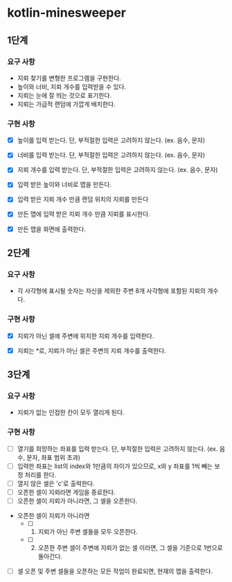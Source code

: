 # kotlin-minesweeper

## 1단계

### 요구 사항
- 지뢰 찾기를 변형한 프로그램을 구현한다.
- 높이와 너비, 지뢰 개수를 입력받을 수 있다.
- 지뢰는 눈에 잘 띄는 것으로 표기한다.
- 지뢰는 가급적 랜덤에 가깝게 배치한다.

### 구현 사항
- [x] 높이를 입력 받는다. 단, 부적절한 입력은 고려하지 않는다. (ex. 음수, 문자)
- [x] 너비를 입력 받는다. 단, 부적절한 입력은 고려하지 않는다. (ex. 음수, 문자)
- [x] 지뢰 개수를 입력 받는다. 단, 부적절한 입력은 고려하지 않는다. (ex. 음수, 문자)
- [x] 입력 받은 높이와 너비로 맵을 만든다.
- [x] 입력 받은 지뢰 개수 만큼 랜덤 위치의 지뢰를 만든다
- [x] 만든 맵에 입력 받은 지뢰 개수 만큼 지뢰를 표시한다.
- [x] 만든 맵을 화면에 출력한다.


## 2단계

### 요구 사항
- 각 사각형에 표시될 숫자는 자신을 제외한 주변 8개 사각형에 포함된 지뢰의 개수다.

### 구현 사항
- [x] 지뢰가 아닌 셀에 주변에 위치한 지뢰 개수를 입력한다.
- [x] 지뢰는 *로, 지뢰가 아닌 셀은 주변의 지뢰 개수를 출력한다.


## 3단계

### 요구 사항
- 지뢰가 없는 인접한 칸이 모두 열리게 된다.

### 구현 사항
- [ ] 열기를 희망하는 좌표를 입력 받는다. 단, 부적절한 입력은 고려하지 않는다. (ex. 음수, 문자, 좌표 범위 초과)
- [ ] 입력한 좌표는 list의 index와 1만큼의 차이가 있으므로, x와 y 좌표를 1씩 빼는 보정 처리를 한다.
- [ ] 열지 않은 셀은 'c'로 출력한다.
- [ ] 오픈한 셀이 지뢰라면 게임을 종료한다.
- [ ] 오픈한 셀이 지뢰가 아니라면, 그 셀을 오픈한다.
- 오픈한 셀이 지뢰가 아니라면
  - [ ] 1. 지뢰가 아닌 주변 셀들을 모두 오픈한다.
  - [ ] 2. 오픈한 주변 셀이 주변에 지뢰가 없는 셀 이라면, 그 셀을 기준으로 1번으로 돌아간다.
- [ ] 셀 오픈 및 주변 셀들을 오픈하는 모든 작업이 완료되면, 현재의 맵을 출력한다.
